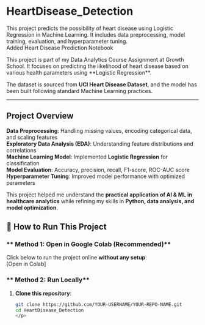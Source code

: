 # HeartDisease_Detection
This project predicts the possibility of heart disease using Logistic Regression in Machine Learning. It includes data preprocessing, model training, evaluation, and hyperparameter tuning.
<br>
Added Heart Disease Prediction Notebook
<br>
<p>
This project is part of my Data Analytics Course Assignment at Growth School.  
It focuses on predicting the likelihood of heart disease based on various health parameters using **Logistic Regression**.  

The dataset is sourced from **UCI Heart Disease Dataset**, and the model has been built following standard Machine Learning practices.

---

##  Project Overview
 **Data Preprocessing**: Handling missing values, encoding categorical data, and scaling features  
 **Exploratory Data Analysis (EDA)**: Understanding feature distributions and correlations  
 **Machine Learning Model**: Implemented **Logistic Regression** for classification  
 **Model Evaluation**: Accuracy, precision, recall, F1-score, ROC-AUC score  
 **Hyperparameter Tuning**: Improved model performance with optimized parameters  

This project helped me understand the **practical application of AI & ML in healthcare analytics** while refining my skills in **Python, data analysis, and model optimization**. 

## 📌 **How to Run This Project**
### ** Method 1: Open in Google Colab (Recommended)**
Click below to run the project online **without any setup**:  
 [Open in Colab]

### ** Method 2: Run Locally**
1. **Clone this repository**:
   ```sh
   git clone https://github.com/YOUR-USERNAME/YOUR-REPO-NAME.git
   cd HeartDisease_Detection
   </p>


